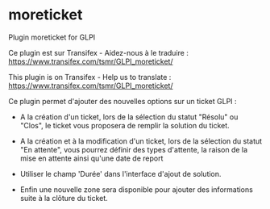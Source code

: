 # moreticket
Plugin moreticket for GLPI

Ce plugin est sur Transifex - Aidez-nous à le traduire :
https://www.transifex.com/tsmr/GLPI_moreticket/

This plugin is on Transifex - Help us to translate :
https://www.transifex.com/tsmr/GLPI_moreticket/

Ce plugin permet d'ajouter des nouvelles options sur un ticket GLPI :

* A la création d'un ticket, lors de la sélection du statut "Résolu" ou "Clos", le ticket vous proposera de remplir la solution du ticket.

* A la création et à la modification d'un ticket, lors de la sélection du statut "En attente", vous pourrez définir des types d'attente, la raison de la mise en attente ainsi qu'une date de report

* Utiliser le champ 'Durée' dans l'interface d'ajout de solution.

* Enfin une nouvelle zone sera disponible pour ajouter des informations suite à la clôture du ticket.
